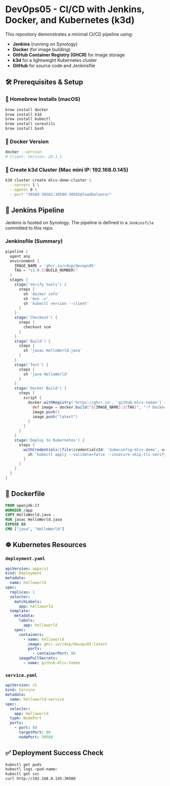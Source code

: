 # DevOps05 - CI/CD with Jenkins, Docker, and Kubernetes (k3d)

This repository demonstrates a minimal CI/CD pipeline using:
- **Jenkins** (running on Synology)
- **Docker** (for image building)
- **GitHub Container Registry (GHCR)** for image storage
- **k3d** for a lightweight Kubernetes cluster
- **GitHub** for source code and Jenkinsfile

## 🛠️ Prerequisites & Setup

### 🔧 Homebrew Installs (macOS)

```bash
brew install docker
brew install k3d
brew install kubectl
brew install coreutils
brew install bash
```

### 🐳 Docker Version

```bash
docker --version
# Client: Version: 28.1.1
```

### 🔗 Create k3d Cluster (Mac mini IP: 192.168.0.145)

```bash
k3d cluster create mlcv-demo-cluster \
  --servers 1 \
  --agents 0 \
  --port "30580-30582:30580-30582@loadbalancer"
```

## 🚀 Jenkins Pipeline

Jenkins is hosted on Synology. The pipeline is defined in a `Jenkinsfile` committed to this repo.

### Jenkinsfile (Summary)

```groovy
pipeline {
  agent any
  environment {
    IMAGE_NAME = 'ghcr.io/c4xp/devops05'
    TAG = "v1.0.${BUILD_NUMBER}"
  }
  stages {
    stage('Verify tools') {
      steps {
        sh 'docker info'
        sh 'mvn -v'
        sh 'kubectl version --client'
      }
    }
    stage('Checkout') {
      steps {
        checkout scm
      }
    }
    stage('Build') {
      steps {
        sh 'javac HelloWorld.java'
      }
    }
    stage('Test') {
      steps {
        sh 'java HelloWorld'
      }
    }
    stage('Docker Build') {
      steps {
        script {
          docker.withRegistry('https://ghcr.io', 'github-mlcv-token') {
            def image = docker.build("${IMAGE_NAME}:${TAG}", "-f Dockerfile .")
            image.push()
            image.push("latest")
          }
        }
      }
    }
    stage('Deploy to Kubernetes') {
      steps {
        withCredentials([file(credentialsId: 'kubeconfig-mlcv-demo', variable: 'KUBECONFIG')]) {
          sh 'kubectl apply --validate=false --insecure-skip-tls-verify -f kubernetes/'
        }
      }
    }
  }
}
```

## 🐋 Dockerfile

```Dockerfile
FROM openjdk:17
WORKDIR /app
COPY HelloWorld.java .
RUN javac HelloWorld.java
EXPOSE 80
CMD ["java", "HelloWorld"]
```

## ☸️ Kubernetes Resources

### `deployment.yaml`

```yaml
apiVersion: apps/v1
kind: Deployment
metadata:
  name: helloworld
spec:
  replicas: 1
  selector:
    matchLabels:
      app: helloworld
  template:
    metadata:
      labels:
        app: helloworld
    spec:
      containers:
        - name: helloworld
          image: ghcr.io/c4xp/devops05:latest
          ports:
            - containerPort: 80
      imagePullSecrets:
        - name: github-mlcv-token
```

### `service.yaml`

```yaml
apiVersion: v1
kind: Service
metadata:
  name: helloworld-service
spec:
  selector:
    app: helloworld
  type: NodePort
  ports:
    - port: 80
      targetPort: 80
      nodePort: 30580
```

## ✅ Deployment Success Check

```bash
kubectl get pods
kubectl logs <pod-name>
kubectl get svc
curl http://192.168.0.145:30580
```
